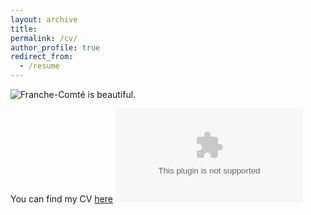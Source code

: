 ```yaml
---
layout: archive
title: 
permalink: /cv/
author_profile: true
redirect_from:
  - /resume
---
```


![Franche-Comté is beautiful.](https://clementmontes.github.io/files/FC.png)

You can find my CV [here](https://clementmontes.github.io/files/CM_CV.pdf)
<embed src="https://clementmontes.github.io/files/CM_CV.pdf" type="files/" />